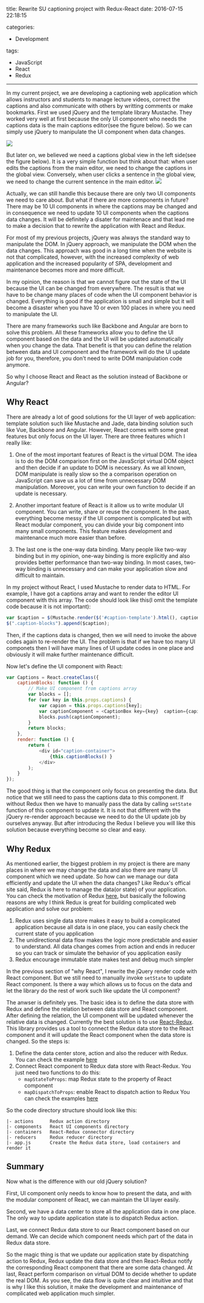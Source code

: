 title: Rewrite SU captioning project with Redux-React
date: 2016-07-15 22:18:15

categories:
- Development

tags:
- JavaScript
- React
- Redux
---

In my current project, we are developing a captioning web application which allows instructors and students to manage lecture videos, correct the captions and also communicate with others by writting comments or make bookmarks. First we used jQuery and the template library Mustache. They worked very well at first because the only UI component who needs the captions data is the main captions editor(see the figure below). So we can simply use jQuery to manipulate the UI component when data changes. 
<!-- more -->
![](main-editor.png)

But later on, we believed we need a captions global view in the left side(see the figure below). It is a very simple function but think about that: when user edits the captions from the main editor, we need to change the captions in the global view. Conversely, when user clicks a sentence in the global view, we need to change the current sentence in the main editor. 
![](left-panel.png)

Actually, we can still handle this because there are only two UI components we need to care about. But what if there are more components in future? There may be 10 UI components in where the captions may be changed and in consequence we need to update 10 UI components when the captions data changes. It will be definitely a disater for maintenace and that lead me to make a decision that to rewrite the application with React and Redux.

For most of my previous projects, jQuery was always the standard way to manipulate the DOM. In jQuery approach, we manipulate the DOM when the data changes. This approach was good in a long time when the website is not that complicated, however, with the increased complexity of web application and the increased popularity of SPA, development and maintenance becomes more and more difficult. 

In my opinion, the reason is that we cannot figure out the state of the UI because the UI can be changed from everywhere. The result is that we have to be change many places of code when the UI component behavior is changed. Everything is good if the application is small and simple but it will become a disaster when you have 10 or even 100 places in where you need to manipulate the UI. 

There are many frameworks such like Backbone and Angular are born to solve this problem. All these frameworks allow you to define the UI component based on the data and the UI will be updated automatically when you change the data. That benefit is that you can define the relation between data and UI component and the framework will do the UI update job for you, therefore, you don't need to write DOM manipulation code anymore.

So why I choose React and React as the solution instead of Backbone or Angular?

## Why React

There are already a lot of good solutions for the UI layer of web application: template solution such like Mustache and Jade, data binding solution such like Vue, Backbone and Angular. However, React comes with some great features but only focus on the UI layer. There are three features which I really like:

1. One of the most important features of React is the virtual DOM. The idea is to do the DOM comparison first on the JavaScript virtual DOM object and then decide if an update to DOM is necessary. As we all known, DOM manipulate is really slow so the a comparison operation on JavaScript can save us a lot of time from unnecessary DOM manipulation. Moreover, you can write your own function to decide if an update is necessary. 

2. Another important feature of React is it allow us to write modular UI component. You can write, share or reuse the component. In the past, everything become messy if the UI component is complicated but with React modular component, you can divide your big component into many small components. This feature makes development and maintenance much more easier than before.

3. The last one is the one-way data binding. Many people like two-way binding but in my opinion, one-way binding is more explicitly and also provides better performance than two-way binding. In most cases, two-way binding is unnecessary and can make your application slow and difficult to maintain.

In my project without React, I used Mustache to render data to HTML. For example, I have got a captions array and want to render the editor UI component with this array. The code should look like this(I omit the template code because it is not important):
```js
var $caption = $(Mustache.render($('#caption-template').html(), caption));
$(".caption-blocks").append($caption);
```
Then, if the captions data is changed, then we will need to invoke the above codes again to re-render the UI. The problem is that if we have too many UI componets then I will have many lines of UI update codes in one place and obviously it will make further maintenance difficult. 

Now let's define the UI component with React:
```js
var Captions = React.createClass({
    captionBlocks: function () {
        // Make UI component from captions array
        var blocks = [];
        for (var key in this.props.captions) {
            var capion = this.props.captions[key];
            var captionComponent = <CaptionBox key={key}  caption={capion} {...this.props}/>;
            blocks.push(captionComponent);
        }
        return blocks;
    },
    render: function () {
        return (
            <div id="caption-container">
                {this.captionBlocks() }
            </div>
        );
    }
});
```

The good thing is that the component only focus on presenting the data. But notice that we still need to pass the captions data to this component. If without Redux then we have to manually pass the data by calling `setState` function of this component to update it. It is not that different with the jQuery re-render approach because we need to do the UI update job by ourselves anyway. But after introducing the Redux I believe you will like this solution because everything become so clear and easy.

## Why Redux

As mentioned earlier, the biggest problem in my project is there are many places in where we may change the data and also there are many UI component which we need update. So how can we manage our data efficiently and update the UI when the data changes? Like Redux's offical site said, Redux is here to manage the data(or state) of your application. You can check the motivation of Redux [here](http://redux.js.org/docs/introduction/Motivation.html), but basically the following reasons are why I think Redux is great for building complicated web application and solve our problem:

1. Redux uses single data store makes it easy to build a complicated application because all data is in one place, you can easily check the current state of you application
2. The unidirectional data flow makes the logic more predictable and easier to understand. All data changes comes from action and ends in reducer so you can track or simulate the behavior of you application easily
3. Redux encourage immutable state makes test and debug much simpler

In the previous section of "why React", I rewrite the jQuery render code with React component. But we still need to manually invoke `setState` to update React component. Is there a way which allows us to focus on the data and let the library do the rest of work such like update the UI component? 

The anwser is definitely yes. The basic idea is to define the data store with Redux and define the relation between data store and React component. After defining the relation, the UI component will be updated whenever the relative data is changed. Currently the best solution is to use [React-Redux](https://github.com/reactjs/react-redux). This library provides us a tool to connect the Redux data store to the React component and it will update the React component when the data store is changed. So the steps is:

1. Define the data center store, action and also the reducer with Redux. You can check the example [here](http://redux.js.org/docs/introduction/Examples.html) 
2. Connect React component to Redux data store with React-Redux. You just need two functions to do this: 
    * `mapStateToProps`: map Redux state to the property of React component
    * `mapDispatchToProps`: enable React to dispatch action to Redux
    You can check the examples [here](http://redux.js.org/docs/basics/UsageWithReact.html)

So the code directory structure should look like this:
```
|- actions      Redux action directory
|- components   React UI components directory
|- containers   React-Redux connector directory
|- reducers     Redux reducer directory
|- app.js       Create the Redux data store, load containers and render it
```

## Summary
Now what is the difference with our old jQuery solution? 

First, UI component only needs to know how to present the data, and with the modular component of React, we can maintain the UI layer easily. 

Second, we have a data center to store all the application data in one place. The only way to update application state is to dispatch Redux action.

Last, we connect Redux data store to our React component based on our demand. We can decide which component needs which part of the data in Redux data store.

So the magic thing is that we update our application state by dispatching action to Redux, Redux update the data store and then React-Redux notify the corresponding React component that there are some data changed. At last, React perform comparison on virtual DOM to decide whether to update the real DOM. As you see, the data flow is quite clear and intuitive and that is why I like this solution, it make the development and maintenance of complicated web application much simpler.



